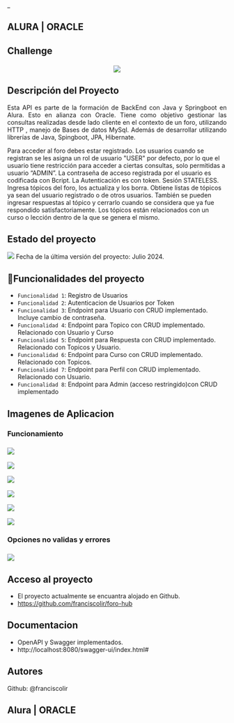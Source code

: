 _
<h2>ALURA | ORACLE<h2/>
Challenge

  <p align="center">

   <img src=https://github.com/user-attachments/assets/a1e4d833-e57f-4338-b6ba-52593e9c8717>
   </p>
   
## Descripción del Proyecto

<p align="justify">
Esta API es parte de la formación de BackEnd con Java y Springboot en Alura. Esto en alianza con Oracle.
Tiene como objetivo gestionar las consultas realizadas desde lado cliente en el contexto de un foro, utilizando HTTP , manejo de Bases de datos MySql. Además de desarrollar utilizando librerías de Java, Spingboot, JPA, Hibernate.

Para acceder al foro debes estar registrado. Los usuarios cuando se registran se les asigna un rol de usuario "USER" por defecto, por lo que el usuario tiene restricción para acceder a ciertas consultas, solo permitidas a usuario “ADMIN”.  La contraseña de acceso registrada por el usuario es codificada con Bcript. La Autenticación es con token. Sesión STATELESS.
Ingresa tópicos del foro, los actualiza y los borra. Obtiene listas de tópicos ya sean del usuario registrado o de otros usuarios. También se pueden ingresar respuestas al tópico y cerrarlo cuando se considera que ya fue respondido satisfactoriamente.
Los tópicos están relacionados con un curso o lección dentro de la que se genera el mismo. 


   </p>
   
## Estado del proyecto
   <p align="left">
   <img src="https://img.shields.io/badge/STATUS-TESTING-green">
   Fecha de la última versión del proyecto: Julio 2024.
   </p>
   
## :hammer:Funcionalidades del proyecto

- `Funcionalidad 1`: Registro de Usuarios
- `Funcionalidad 2`: Autenticacion de Usuarios por Token
- `Funcionalidad 3`: Endpoint para Usuario con CRUD implementado. Incluye cambio de contraseña.
- `Funcionalidad 4`: Endpoint para Topico con CRUD implementado. Relacionado con Usuario y Curso
- `Funcionalidad 5`: Endpoint para Respuesta con CRUD implementado. Relacionado con Topicos y Usuario.
- `Funcionalidad 6`: Endpoint para Curso con CRUD implementado. Relacionado con Topicos.
- `Funcionalidad 7`: Endpoint para Perfil con CRUD implementado. Relacionado con Usuario.
- `Funcionalidad 8`: Endpoint para Admin (acceso restringido)con CRUD implementado



## Imagenes de Aplicacion
<h3>Funcionamiento<h3/>
  <p align="left">
   <img src=https://github.com/user-attachments/assets/bbf6be98-674a-41ac-b303-8f87ade02bc3>
   </p>
   
   <p align="left">
   <img src=https://github.com/user-attachments/assets/4812fefe-dd93-41fa-b0ee-c515f573d752>
   </p>
   
   <p align="left">
   <img src=https://github.com/user-attachments/assets/0ad9597a-ae27-4543-9871-64234667c426>
     </p>
     <p align="left">
   <img src=https://github.com/user-attachments/assets/ab49562f-7d04-4e76-acdb-d07885bcb135>
     </p>
     <p align="left">
   <img src=https://github.com/user-attachments/assets/89915aa5-3226-44b0-b1ea-aba2d5a30722>
     </p>
  <p align="left">
   <img src=https://github.com/user-attachments/assets/1b827873-b413-4891-99d0-aca71e5ecf9d>
     </p>
      <h3>Opciones no validas y errores<h3/>
     <p align="left">
   <img src=https://github.com/user-attachments/assets/c0965526-2942-4a02-be82-944c366eaf87
>
 
        
## Acceso al proyecto
- El proyecto actualmente se encuantra alojado en Github. 
- https://github.com/franciscolir/foro-hub

## Documentacion
- OpenAPI y Swagger implementados.
- http://localhost:8080/swagger-ui/index.html#

## Autores

Github: @franciscolir
## Alura | ORACLE
